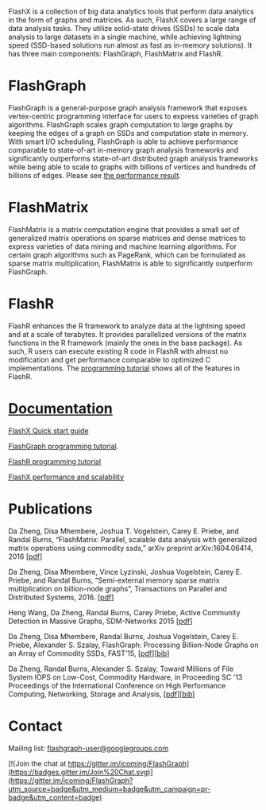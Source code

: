 FlashX is a collection of big data analytics tools that perform data analytics
in the form of graphs and matrices. As such, FlashX covers a large range of
data analysis tasks. They utilize solid-state drives (SSDs) to
scale data analysis to large datasets in a single machine, while achieving
lightning speed (SSD-based solutions run almost as fast as in-memory solutions).
It has three main components: FlashGraph, FlashMatrix and FlashR.

FlashGraph
===========

FlashGraph is a general-purpose graph analysis framework that exposes
vertex-centric programming interface for users to express varieties of
graph algorithms. FlashGraph scales graph computation to large graphs by
keeping the edges of a graph on SSDs and computation state in memory.
With smart I/O scheduling, FlashGraph is able to achieve performance
comparable to state-of-art in-memory graph analysis frameworks and
significantly outperforms state-of-art distributed graph analysis frameworks
while being able to scale to graphs with billions of vertices and hundreds
of billions of edges. Please see
[the performance result](https://flashxio.github.io/FlashX-doc/FlashX-perf.html#flashgraph-vs-giraph-graphx-and-powergraph).

FlashMatrix
===========

FlashMatrix is a matrix computation engine that provides a small set of
generalized matrix operations on sparse matrices and dense matrices to express
varieties of data mining and machine learning algorithms. For certain graph
algorithms such as PageRank, which can be formulated as sparse matrix
multiplication, FlashMatrix is able to significantly outperform FlashGraph.

FlashR
===========

FlashR enhances the R framework to analyze data at the lightning speed and
at a scale of terabytes. It provides parallelized versions of the matrix functions
in the R framework (mainly the ones in the base package). As such, R users
can execute existing R code in FlashR with almost no modification and get
performance comparable to optimized C implementations.
The [programming tutorial](https://github.com/icoming/FlashX/wiki/FlashR-programming-tutorial)
shows all of the features in FlashR.

[Documentation](https://flashxio.github.io/FlashX-doc/)
========

[FlashX Quick start guide](https://flashxio.github.io/FlashX-doc/FlashX-Quick-Start-Guide.html)

[FlashGraph programming tutorial](https://flashxio.github.io/FlashX-doc/FlashGraph-user-guide.html).

[FlashR programming tutorial](https://flashxio.github.io/FlashX-doc/FlashR-user-guide.html)

[FlashX performance and scalability](https://flashxio.github.io/FlashX-doc/FlashX-perf.html)

Publications
========
Da Zheng, Disa Mhembere, Joshua T. Vogelstein, Carey E. Priebe, and Randal Burns, “FlashMatrix: Parallel, scalable data analysis with generalized matrix operations using commodity ssds,” arXiv preprint arXiv:1604.06414, 2016 [[pdf](http://arxiv.org/pdf/1604.06414v3)]

Da Zheng, Disa Mhembere, Vince Lyzinski, Joshua Vogelstein, Carey E. Priebe, and Randal Burns, “Semi-external memory sparse matrix multiplication on billion-node graphs”, Transactions on Parallel and Distributed Systems, 2016. [[pdf](https://arxiv.org/pdf/1602.02864v3.pdf)]

Heng Wang, Da Zheng, Randal Burns, Carey Priebe, Active Community Detection in Massive Graphs, SDM-Networks 2015 [[pdf](http://arxiv.org/pdf/1412.8576v3.pdf)]

Da Zheng, Disa Mhembere, Randal Burns, Joshua Vogelstein, Carey E. Priebe, Alexander S. Szalay, FlashGraph: Processing Billion-Node Graphs on an Array of Commodity SSDs, FAST'15, [[pdf](https://www.usenix.org/system/files/conference/fast15/fast15-paper-zheng.pdf)][[bib](https://www.usenix.org/biblio/export/bibtex/188418)]

Da Zheng, Randal Burns, Alexander S. Szalay, Toward Millions of File System IOPS on Low-Cost, Commodity Hardware, in Proceeding SC '13 Proceedings of the International Conference on High Performance Computing, Networking, Storage and Analysis, [[pdf](http://www.cs.jhu.edu/~zhengda/sc13.pdf)][[bib](http://dl.acm.org/downformats.cfm?id=2503225&parent_id=2503210&expformat=bibtex&CFID=445591569&CFTOKEN=95321450)]

Contact
========

Mailing list: flashgraph-user@googlegroups.com

[![Join the chat at https://gitter.im/icoming/FlashGraph](https://badges.gitter.im/Join%20Chat.svg)](https://gitter.im/icoming/FlashGraph?utm_source=badge&utm_medium=badge&utm_campaign=pr-badge&utm_content=badge)
